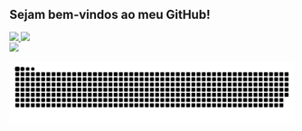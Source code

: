  ## Sejam bem-vindos ao meu GitHub!

<div> 
 
  <a href="https://github.com/JeanProgGit">
  <img height="180em" src="https://github-readme-stats.vercel.app/api?username=JeanProgGit&show_icons=true&theme=dracula&include_all_commits=true&count_private=true"/>
  <img height="180em" src="https://github-readme-stats.vercel.app/api/top-langs/?username=JeanProgGit&layout=compact&langs_count=16&theme=dracula"/>
   </div>
   
 </a>
  <a href="https://www.linkedin.com/in/jean-alves-61460310a/" target="_blank"><img src="https://img.shields.io/badge/-LinkedIn-%230077B5?style=for-the-badge&logo=linkedin&logoColor=white" target="_blank"></a>
 
  ![Snake animation](https://github.com/JeanProgGit/JeanProgGit/blob/output/github-contribution-grid-snake.svg)
 
</div>
